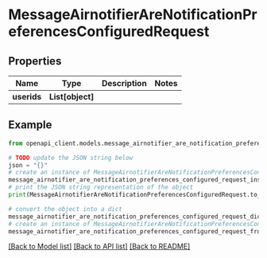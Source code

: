 # MessageAirnotifierAreNotificationPreferencesConfiguredRequest


## Properties

Name | Type | Description | Notes
------------ | ------------- | ------------- | -------------
**userids** | **List[object]** |  | 

## Example

```python
from openapi_client.models.message_airnotifier_are_notification_preferences_configured_request import MessageAirnotifierAreNotificationPreferencesConfiguredRequest

# TODO update the JSON string below
json = "{}"
# create an instance of MessageAirnotifierAreNotificationPreferencesConfiguredRequest from a JSON string
message_airnotifier_are_notification_preferences_configured_request_instance = MessageAirnotifierAreNotificationPreferencesConfiguredRequest.from_json(json)
# print the JSON string representation of the object
print(MessageAirnotifierAreNotificationPreferencesConfiguredRequest.to_json())

# convert the object into a dict
message_airnotifier_are_notification_preferences_configured_request_dict = message_airnotifier_are_notification_preferences_configured_request_instance.to_dict()
# create an instance of MessageAirnotifierAreNotificationPreferencesConfiguredRequest from a dict
message_airnotifier_are_notification_preferences_configured_request_from_dict = MessageAirnotifierAreNotificationPreferencesConfiguredRequest.from_dict(message_airnotifier_are_notification_preferences_configured_request_dict)
```
[[Back to Model list]](../README.md#documentation-for-models) [[Back to API list]](../README.md#documentation-for-api-endpoints) [[Back to README]](../README.md)


